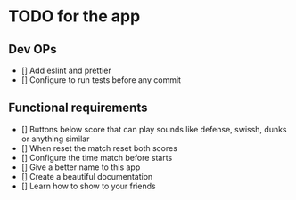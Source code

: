 # TODO for the app

## Dev OPs

- [] Add eslint and prettier
- [] Configure to run tests before any commit

## Functional requirements

- [] Buttons below score that can play sounds like defense, swissh, dunks or anything similar
- [] When reset the match reset both scores
- [] Configure the time match before starts
- [] Give a better name to this app
- [] Create a beautiful documentation
- [] Learn how to show to your friends
